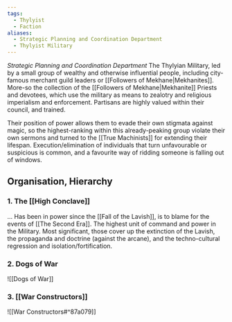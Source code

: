 ```yaml
---
tags:
  - Thylyist
  - Faction
aliases:
  - Strategic Planning and Coordination Department
  - Thylyist Military
---
```

*Strategic Planning and Coordination Department*
The Thylyian Military, led by a small group of wealthy and otherwise influential people, including city-famous merchant guild leaders or [[Followers of Mekhane|Mekhanites]]. 
More-so the collection of the [[Followers of Mekhane|Mekhanite]] Priests and devotees, which use the military as means to zealotry and religious imperialism and enforcement. Partisans are highly valued within their council, and trained. 

Their position of power allows them to evade their own stigmata against magic, so the highest-ranking within this already-peaking group violate their own sermons and turned to the [[True Machinists]] for extending their lifespan. 
Execution/elimination of individuals that turn unfavourable or suspicious is common, and a favourite way of ridding someone is falling out of windows. 
## Organisation, Hierarchy 
### 1. The [[High Conclave]]
... Has been in power since the [[Fall of the Lavish]], is to blame for the events of [[The Second Era]].
The highest unit of command and power in the Military. 
Most significant, those cover up the extinction of the Lavish, the propaganda and doctrine (against the arcane), and the techno-cultural regression and isolation/fortification. 

### 2. Dogs of War
![[Dogs of War]]

### 3. [[War Constructors]]
![[War Constructors#^87a079]]